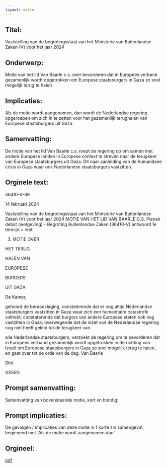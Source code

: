 ```yaml
---
layout: motie
---
```

## Titel:
Vaststelling van de begrotingsstaat van het Ministerie van Buitenlandse Zaken (V) voor het jaar 2024
## Onderwerp:
Motie van het lid Van Baarle c.s. over bevorderen dat in Europees verband gezamenlijk wordt opgetrokken om Europese staatsburgers in Gaza zo snel mogelijk terug te halen
## Implicaties:
Als de motie wordt aangenomen, dan wordt de Nederlandse regering opgeroepen om zich in te zetten voor het gezamenlijk terughalen van Europese staatsburgers uit Gaza.
## Samenvatting:
De motie van het lid Van Baarle c.s. roept de regering op om samen met andere Europese landen in Europese context te streven naar de terugkeer van Europese staatsburgers uit Gaza. Dit naar aanleiding van de humanitaire crisis in Gaza waar ook Nederlandse staatsburgers vastzitten.
## Orginele text:


36410-V-69

14 februari 2024

Vaststelling van de begrotingsstaat van het Ministerie van Buitenlandse Zaken (V) voor het jaar 2024
MOTIE VAN HET LID VAN BAARLE C.S.
Plenair debat (wetgeving) - Begroting Buitenlandse Zaken (36410-V) antwoord 1e termijn + rest

3. MOTIE OVER

HET TERUG

HALEN VAN

EUROPESE

BURGERS

UIT GAZA

De Kamer,

gehoord de beraadslaging,
constaterende dat er nog altijd Nederlandse staatsburgers vastzitten in Gaza waar zich een
humanitaire catastrofe voltrekt;
constaterende dat burgers van andere Europese staten ook nog vastzitten in Gaza;
overwegende dat de inzet van de Nederlandse regering nog niet heeft geleid tot de terugkeer van

alle Nederlandse staatsburgers;
verzoekt de regering om te bevorderen dat in Europees verband gezamenlijk wordt opgetrokken in
de richting van Israél om Europese staatsburgers in Gaza zo snel mogelijk terug te halen,
en gaat over tot de orde van de dag.
Van Baarle

Dini

ASSEN


## Prompt samenvatting:
Samenvatting van bovenstaande motie, kort en bondig:


## Prompt implicaties:
De gevolgen / implicaties van deze motie in 1 korte zin samengevat, beginnend met 'Als de motie wordt aangenomen dan' 

## Orgineel:
[pdf](https://gegevensmagazijn.tweedekamer.nl/OData/v4/2.0/Document(6b257ce8-b9f7-4da6-b4ec-a8f935ec14a9)/resource)
